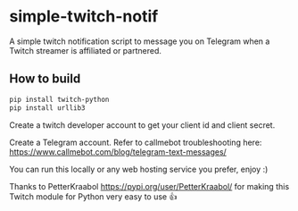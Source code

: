 # simple-twitch-notif
A simple twitch notification script to message you on Telegram when a Twitch streamer is affiliated or partnered.

## How to build

```bash
pip install twitch-python
pip install urllib3
```

Create a twitch developer account to get your client id and client secret.

Create a Telegram account.
Refer to callmebot troubleshooting here: https://www.callmebot.com/blog/telegram-text-messages/

You can run this locally or any web hosting service you prefer, enjoy :)

Thanks to PetterKraabol https://pypi.org/user/PetterKraabol/ for making this Twitch module for Python very easy to use 👍

